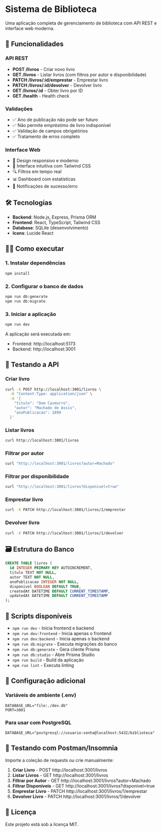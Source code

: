 # Sistema de Biblioteca

Uma aplicação completa de gerenciamento de biblioteca com API REST e interface web moderna.

## 🚀 Funcionalidades

### API REST
- **POST /livros** - Criar novo livro
- **GET /livros** - Listar livros (com filtros por autor e disponibilidade)
- **PATCH /livros/:id/emprestar** - Emprestar livro
- **PATCH /livros/:id/devolver** - Devolver livro
- **GET /livros/:id** - Obter livro por ID
- **GET /health** - Health check

### Validações
- ✅ Ano de publicação não pode ser futuro
- ✅ Não permite empréstimo de livro indisponível
- ✅ Validação de campos obrigatórios
- ✅ Tratamento de erros completo

### Interface Web
- 📱 Design responsivo e moderno
- 🎨 Interface intuitiva com Tailwind CSS
- 🔍 Filtros em tempo real
- 📊 Dashboard com estatísticas
- 🔔 Notificações de sucesso/erro

## 🛠️ Tecnologias

- **Backend**: Node.js, Express, Prisma ORM
- **Frontend**: React, TypeScript, Tailwind CSS
- **Database**: SQLite (desenvolvimento)
- **Icons**: Lucide React

## 🏃‍♂️ Como executar

### 1. Instalar dependências
```bash
npm install
```

### 2. Configurar o banco de dados
```bash
npm run db:generate
npm run db:migrate
```

### 3. Iniciar a aplicação
```bash
npm run dev
```

A aplicação será executada em:
- Frontend: http://localhost:5173
- Backend: http://localhost:3001

## 📡 Testando a API

### Criar livro
```bash
curl -X POST http://localhost:3001/livros \
  -H "Content-Type: application/json" \
  -d '{
    "titulo": "Dom Casmurro",
    "autor": "Machado de Assis",
    "anoPublicacao": 1899
  }'
```

### Listar livros
```bash
curl http://localhost:3001/livros
```

### Filtrar por autor
```bash
curl "http://localhost:3001/livros?autor=Machado"
```

### Filtrar por disponibilidade
```bash
curl "http://localhost:3001/livros?disponivel=true"
```

### Emprestar livro
```bash
curl -X PATCH http://localhost:3001/livros/1/emprestar
```

### Devolver livro
```bash
curl -X PATCH http://localhost:3001/livros/1/devolver
```

## 🗃️ Estrutura do Banco

```sql
CREATE TABLE livros (
  id INTEGER PRIMARY KEY AUTOINCREMENT,
  titulo TEXT NOT NULL,
  autor TEXT NOT NULL,
  anoPublicacao INTEGER NOT NULL,
  disponivel BOOLEAN DEFAULT TRUE,
  createdAt DATETIME DEFAULT CURRENT_TIMESTAMP,
  updatedAt DATETIME DEFAULT CURRENT_TIMESTAMP
);
```

## 📝 Scripts disponíveis

- `npm run dev` - Inicia frontend e backend
- `npm run dev:frontend` - Inicia apenas o frontend
- `npm run dev:backend` - Inicia apenas o backend
- `npm run db:migrate` - Executa migrações do banco
- `npm run db:generate` - Gera cliente Prisma
- `npm run db:studio` - Abre Prisma Studio
- `npm run build` - Build da aplicação
- `npm run lint` - Executa linting

## 🔧 Configuração adicional

### Variáveis de ambiente (.env)
```env
DATABASE_URL="file:./dev.db"
PORT=3001
```

### Para usar com PostgreSQL
```env
DATABASE_URL="postgresql://usuario:senha@localhost:5432/biblioteca"
```

## 🧪 Testando com Postman/Insomnia

Importe a coleção de requests ou crie manualmente:

1. **Criar Livro** - POST http://localhost:3001/livros
2. **Listar Livros** - GET http://localhost:3001/livros
3. **Filtrar por Autor** - GET http://localhost:3001/livros?autor=Machado
4. **Filtrar Disponíveis** - GET http://localhost:3001/livros?disponivel=true
5. **Emprestar Livro** - PATCH http://localhost:3001/livros/1/emprestar
6. **Devolver Livro** - PATCH http://localhost:3001/livros/1/devolver

## 📄 Licença

Este projeto está sob a licença MIT.